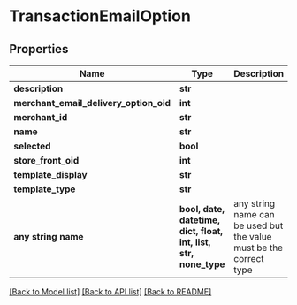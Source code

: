 # TransactionEmailOption


## Properties
Name | Type | Description | Notes
------------ | ------------- | ------------- | -------------
**description** | **str** |  | [optional] 
**merchant_email_delivery_option_oid** | **int** |  | [optional] 
**merchant_id** | **str** |  | [optional] 
**name** | **str** |  | [optional] 
**selected** | **bool** |  | [optional] 
**store_front_oid** | **int** |  | [optional] 
**template_display** | **str** |  | [optional] 
**template_type** | **str** |  | [optional] 
**any string name** | **bool, date, datetime, dict, float, int, list, str, none_type** | any string name can be used but the value must be the correct type | [optional]

[[Back to Model list]](../README.md#documentation-for-models) [[Back to API list]](../README.md#documentation-for-api-endpoints) [[Back to README]](../README.md)



